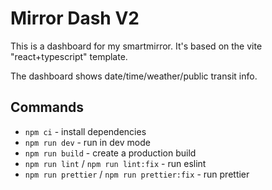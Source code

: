 # Mirror Dash V2

This is a dashboard for my smartmirror. It's based on the vite "react+typescript" template.

The dashboard shows date/time/weather/public transit info.

## Commands

- `npm ci` - install dependencies
- `npm run dev` - run in dev mode
- `npm run build` - create a production build
- `npm run lint` / `npm run lint:fix` - run eslint
- `npm run prettier` / `npm run prettier:fix` - run prettier
